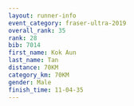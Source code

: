 ```yaml
---
layout: runner-info 
event_category: fraser-ultra-2019 
overall_rank: 35
rank: 28
bib: 7014
first_name: Kok Aun
last_name: Tan
distance: 70KM
category_km: 70KM
gender: Male
finish_time: 11-04-35
---
```


